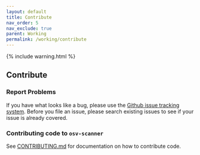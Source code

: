 ```yaml
---
layout: default
title: Contribute
nav_order: 5
nav_exclude: true
parent: Working
permalink: /working/contribute
---
```

{% include warning.html %}

## Contribute

### Report Problems
If you have what looks like a bug, please use the [Github issue tracking system](https://github.com/google/osv-scanner/issues). Before you file an issue, please search existing issues to see if your issue is already covered.

### Contributing code to `osv-scanner`

See [CONTRIBUTING.md](https://github.com/google/osv-scanner/blob/main/CONTRIBUTING.md) for documentation on how to contribute code.